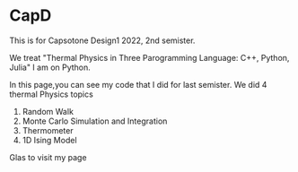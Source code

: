 # CapD
This is for Capsotone Design1 2022, 2nd semister.

We treat "Thermal Physics in Three Parogramming Language: C++, Python, Julia"
I am on Python.

In this page,you can see my code that I did for last semister.
We did 4 thermal Physics topics

1. Random Walk
2. Monte Carlo Simulation and Integration
3. Thermometer
4. 1D Ising Model

Glas to visit my page
